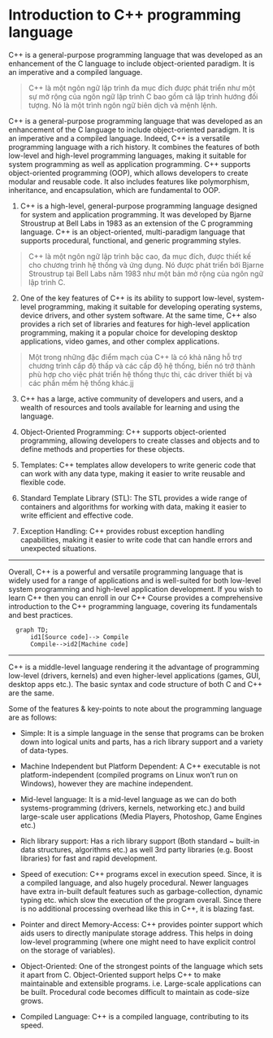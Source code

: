 # Introduction to C++ programming language

C++ is a general-purpose programming language that was developed as an enhancement of the C language to include object-oriented paradigm. It is an imperative and a compiled language.

> C++ là một ngôn ngữ lập trình đa mục đích được phát triển như một sự mở rộng của ngôn ngữ lập trình C bao gồm cả lập trình hướng đối tượng. Nó là một trình ngôn ngữ biên dịch và mệnh lệnh.

C++ is a general-purpose programming language that was developed as an enhancement of the C language to include object-oriented paradigm. It is an imperative and a compiled language.
Indeed, C++ is a versatile programming language with a rich history. It combines the features of both low-level and high-level programming languages, making it suitable for system programming as well as application programming. C++ supports object-oriented programming (OOP), which allows developers to create modular and reusable code. It also includes features like polymorphism, inheritance, and encapsulation, which are fundamental to OOP.

1. C++ is a high-level, general-purpose programming language designed for system and application programming. It was developed by Bjarne Stroustrup at Bell Labs in 1983 as an extension of the C programming language. C++ is an object-oriented, multi-paradigm language that supports procedural, functional, and generic programming styles.

> C++ là một ngôn ngữ lập trình bậc cao, đa mục đích, được thiết kế cho chương trình hệ thống và ứng dụng. Nó được phát triển bới Bjarne Stroustrup tại Bell Labs năm 1983 như một bản mở rộng của ngôn ngữ lập trình C.

2. One of the key features of C++ is its ability to support low-level, system-level programming, making it suitable for developing operating systems, device drivers, and other system software. At the same time, C++ also provides a rich set of libraries and features for high-level application programming, making it a popular choice for developing desktop applications, video games, and other complex applications.

> Một trong những đặc điểm mạch của C++ là có khả năng hỗ trợ chương trình cấp độ thấp và các cấp độ hệ thống, biến nó trở thành phù hợp cho việc phát triển hệ thống thực thi, các driver thiết bị và các phần mềm hệ thống khác.jj

3. C++ has a large, active community of developers and users, and a wealth of resources and tools available for learning and using the language.

4. Object-Oriented Programming: C++ supports object-oriented programming, allowing developers to create classes and objects and to define methods and properties for these objects.

5. Templates: C++ templates allow developers to write generic code that can work with any data type, making it easier to write reusable and flexible code.

6. Standard Template Library (STL): The STL provides a wide range of containers and algorithms for working with data, making it easier to write efficient and effective code.

7. Exception Handling: C++ provides robust exception handling capabilities, making it easier to write code that can handle errors and unexpected situations.

---

Overall, C++ is a powerful and versatile programming language that is widely used for a range of applications and is well-suited for both low-level system programming and high-level application development. If you wish to learn C++ then you can enroll in our C++ Course provides a comprehensive introduction to the C++ programming language, covering its fundamentals and best practices.

```mermaid
  graph TD;
      id1[Source code]--> Compile
      Compile-->id2[Machine code]
```

---

C++ is a middle-level language rendering it the advantage of programming low-level (drivers, kernels) and even higher-level applications (games, GUI, desktop apps etc.). The basic syntax and code structure of both C and C++ are the same.

Some of the features & key-points to note about the programming language are as follows:

-   Simple: It is a simple language in the sense that programs can be broken down into logical units and parts, has a rich library support and a variety of data-types.

-   Machine Independent but Platform Dependent: A C++ executable is not platform-independent (compiled programs on Linux won’t run on Windows), however they are machine independent.

-   Mid-level language: It is a mid-level language as we can do both systems-programming (drivers, kernels, networking etc.) and build large-scale user applications (Media Players, Photoshop, Game Engines etc.)

-   Rich library support: Has a rich library support (Both standard ~ built-in data structures, algorithms etc.) as well 3rd party libraries (e.g. Boost libraries) for fast and rapid development.

-   Speed of execution: C++ programs excel in execution speed. Since, it is a compiled language, and also hugely procedural. Newer languages have extra in-built default features such as garbage-collection, dynamic typing etc. which slow the execution of the program overall. Since there is no additional processing overhead like this in C++, it is blazing fast.

-   Pointer and direct Memory-Access: C++ provides pointer support which aids users to directly manipulate storage address. This helps in doing low-level programming (where one might need to have explicit control on the storage of variables).

-   Object-Oriented: One of the strongest points of the language which sets it apart from C. Object-Oriented support helps C++ to make maintainable and extensible programs. i.e. Large-scale applications can be built. Procedural code becomes difficult to maintain as code-size grows.

-   Compiled Language: C++ is a compiled language, contributing to its speed.
